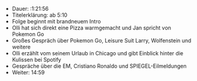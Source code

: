 - Dauer: :1:21:56
- Titelerklärung: ab 5:10 
- Folge beginnt mit brandneuem Intro
- Olli hat sich direkt eine Pizza warmgemacht und Jan spricht von Pokemon Go
- Großes Gespräch über Pokemon Go, Leisure Suit Larry, Wolfenstein und weitere
- Olli erzählt vom seinem Urlaub in Chicago und gibt Einblick hinter die Kulissen bei Spotify
- Gespräche über die EM, Cristiano Ronaldo und SPIEGEL-Eilmeldungen
- Weiter: 14:59 

